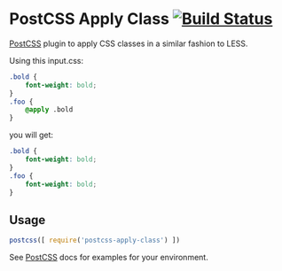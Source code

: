 # PostCSS Apply Class [![Build Status][ci-img]][ci]

[PostCSS] plugin to apply CSS classes in a similar fashion to LESS.

[PostCSS]: https://github.com/postcss/postcss
[ci-img]:  https://travis-ci.org/jwalton512/postcss-apply-class.svg
[ci]:      https://travis-ci.org/jwalton512/postcss-apply-class

Using this input.css:
```css
.bold {
    font-weight: bold;
}
.foo {
    @apply .bold
}
```

you will get:
```css
.bold {
    font-weight: bold;
}
.foo {
    font-weight: bold;
}
```

## Usage

```js
postcss([ require('postcss-apply-class') ])
```

See [PostCSS] docs for examples for your environment.
